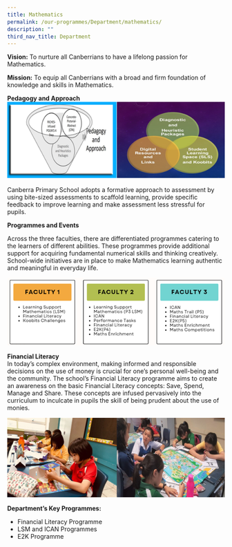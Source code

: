 ```yaml
---
title: Mathematics
permalink: /our-programmes/Department/mathematics/
description: ""
third_nav_title: Department
---
```

**Vision:** To nurture all Canberrians to have a lifelong passion for Mathematics.

**Mission:** To equip all Canberrians with a broad and firm foundation of knowledge and skills in Mathematics.

**Pedagogy and Approach**
![](/images/Pedagogy%20and%20Approach.png)

Canberra Primary School adopts a formative approach to assessment by using bite-sized assessments to scaffold learning, provide specific feedback to improve learning and make assessment less stressful for pupils. 

**Programmes and Events** 

Across the three faculties, there are differentiated programmes catering to the learners of different abilities. These programmes provide additional support for acquiring fundamental numerical skills and thinking creatively. School-wide initiatives are in place to make Mathematics learning authentic and meaningful in everyday life.

![](/images/fac%201%20to%20fac%203%20programs%20Maths.png)

**Financial Literacy**<br>
In today’s complex environment, making informed and responsible decisions on the use of money is crucial for one’s personal well-being and the community. The school’s Financial Literacy programme aims to create an awareness on the basic Financial Literacy concepts: Save, Spend, Manage and Share. These concepts are infused pervasively into the curriculum to inculcate in pupils the skill of being prudent about the use of monies.

![](/images/Fin%20Lit%20photo.png)


**Department’s Key Programmes:**
* Financial Literacy Programme
* LSM and ICAN Programmes
* E2K Programme